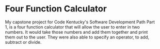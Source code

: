 # Four Function Calculator
My capstone project for Code Kentucky's Software Development Path Part 1, is a four function calculator that will allow the user to enter in two numbers. It would take those numbers and add them together and print them out to the user. They were also able to specify an operator, to add, subtract or divide.

